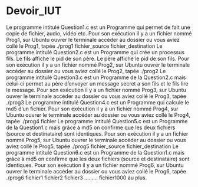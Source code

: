 # Devoir_IUT
Le programme intitulé Question1.c est un Programme qui permet de fait
une copie de fichier, audio, vidéo etc.
Pour son exécution il y a un fichier nommé Prog1, sur Ubuntu ouvrer le
terminale accéder au dossier ou vous aviez collé le Prog1, tapée ./prog1
fichier_source fichier_destination
Le programme intitulé Question2.c est un Programme qui crée un
processus fils. Le fils affiche le pid de son père. Le père affiche le pid de
son fils.
Pour son exécution il y a un fichier nommé Prog2, sur Ubuntu ouvrer le
terminale accéder au dossier ou vous aviez collé le Prog2, tapée ./prog2
Le programme intitulé Question3.c est un Programme de la Question2.c
mais celui-ci permet au père d’envoyer un message secret a son fils et le
fils lire le message.
Pour son exécution il y a un fichier nommé Prog3, sur Ubuntu ouvrer le
terminale accéder au dossier ou vous aviez collé le Prog3, tapée ./prog3
Le programme intitulé Question4.c est un Programme qui calcule le md5
d’un fichier.
Pour son exécution il y a un fichier nommé Prog4, sur Ubuntu ouvrer le
terminale accéder au dossier ou vous aviez collé le Prog4, tapée ./prog4 fichier
Le programme intitulé Question5.c est un Programme de la Question1.c
mais grâce à md5 on confirme que les deux fichiers (source et
destinataire) sont identiques.
Pour son exécution il y a un fichier nommé Prog5, sur Ubuntu ouvrer le
terminale accéder au dossier ou vous aviez collé le Prog5, tapée ./prog5
fichier_source fichier_destination
Le programme intitulé Question6.c est un Programme de la Question1.c
mais grâce à md5 on confirme que les deux fichiers (source et
destinataire) sont identiques.
Pour son exécution il y a un fichier nommé Prog6, sur Ubuntu ouvrer le
terminale accéder au dossier ou vous aviez collé le Prog6, tapée ./prog6
fichier1 fichier2 fichier3 ......... fichier1000 au plus.
